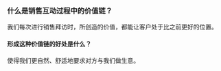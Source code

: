 ### 什么是销售互动过程中的价值链？
我们每次进行销售拜访时，所创造的价值，都能让客户处于比之前更好的位置。

#### 形成这种价值链的好处是什么？
使得我们更自然、舒适地要求对方与我们做生意。

